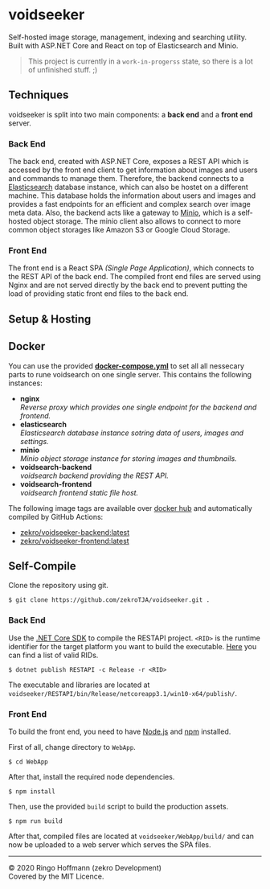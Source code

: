 # voidseeker

Self-hosted image storage, management, indexing and searching utility. Built with ASP.NET Core and React on top of Elasticsearch and Minio.

> This project is currently in a `work-in-progerss` state, so there is a lot of unfinished stuff. ;)

## Techniques

voidseeker is split into two main components: a **back end** and a **front end** server.

### Back End

The back end, created with ASP.NET Core, exposes a REST API which is accessed by the front end client to get information about images and users and commands to manage them. Therefore, the backend connects to a [Elasticsearch](https://www.elastic.co) database instance, which can also be hostet on a different machine. This database holds the information about users and images and provides a fast endpoints for an efficient and complex search over image meta data. Also, the backend acts like a gateway to [Minio](https://min.io), which is a self-hosted object storage. The minio client also allows to connect to more common object storages like Amazon S3 or Google Cloud Storage.

### Front End

The front end is a React SPA *(Single Page Application)*, which connects to the REST API of the back end. The compiled front end files are served using Nginx and are not served directly by the back end to prevent putting the load of providing static front end files to the back end.

## Setup & Hosting

## Docker

You can use the provided [**docker-compose.yml**](docker-compose.yml) to set all all nessecary parts to rune voidsearch on one single server. This contains the following instances:
- **nginx**  
  *Reverse proxy which provides one single endpoint for the backend and frontend.*
- **elasticsearch**  
  *Elasticsearch database instance sotring data of users, images and settings.*
- **minio**  
  *Minio object storage instance for storing images and thumbnails.*
- **voidsearch-backend**  
  *voidsearch backend providing the REST API.*
- **voidsearch-frontend**  
  *voidsearch frontend static file host.*

The following image tags are available over [docker hub](https://hub.docker.com) and automatically compiled by GitHub Actions:
- [zekro/voidseeker-backend:latest](https://hub.docker.com/r/zekro/voidseeker-backend/tags)
- [zekro/voidseeker-frontend:latest](https://hub.docker.com/r/zekro/voidseeker-frontend/tags)

## Self-Compile

Clone the repository using git.
```
$ git clone https://github.com/zekroTJA/voidseeker.git .
```

### Back End

Use the [.NET Core SDK](https://dotnet.microsoft.com/download) to compile the RESTAPI project. `<RID>` is the runtime identifier for the target platform you want to build the executable. [Here](https://docs.microsoft.com/en-us/dotnet/core/rid-catalog) you can find a list of valid RIDs.
```
$ dotnet publish RESTAPI -c Release -r <RID>
```
The executable and libraries are located at `voidseeker/RESTAPI/bin/Release/netcoreapp3.1/win10-x64/publish/`.

### Front End

To build the front end, you need to have [Node.js](https://nodejs.org/en/download/) and [npm](https://docs.npmjs.com/downloading-and-installing-node-js-and-npm) installed.

First of all, change directory to `WebApp`.
```
$ cd WebApp
```

After that, install the required node dependencies.
```
$ npm install
```

Then, use the provided `build` script to build the production assets.
```
$ npm run build
```
After that, compiled files are located at `voidseeker/WebApp/build/` and can now be uploaded to a web server which serves the SPA files.

---

© 2020 Ringo Hoffmann (zekro Development)  
Covered by the MIT Licence.
